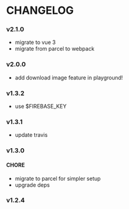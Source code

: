 # CHANGELOG

### v2.1.0
- migrate to vue 3
- migrate from parcel to webpack

### v2.0.0
- add download image feature in playground!

### v1.3.2
- use $FIREBASE_KEY

### v1.3.1
- update travis

### v1.3.0

#### CHORE
- migrate to parcel for simpler setup
- upgrade deps

### v1.2.4
